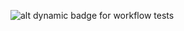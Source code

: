 ![alt dynamic badge for workflow tests](https://github.com/WarrenPaschetto/states-game/actions/workflows/backend.yml/badge.svg?branch=main)